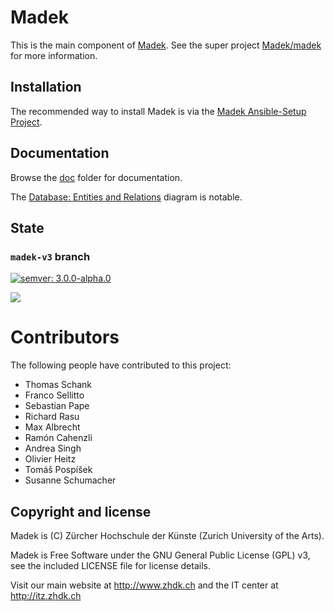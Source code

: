 # Madek
This is the main component of [Madek](https://github.com/madek). See the
super project [Madek/madek](https://github.com/Madek/madek) for more
information.


## Installation

The recommended way to install Madek is via the [Madek
Ansible-Setup Project](https://github.com/zhdk/madek-ansible-setup).


## Documentation

Browse the [doc](./doc) folder for documentation.

The [Database: Entities and Relations][] diagram is notable.

  [Database: Entities and Relations]: http://rawgit.com/madek/madek-documentation/master/source/architecture/database/entities_and_relations.svg

## State

### `madek-v3` branch


[![semver: 3.0.0-alpha.0](https://img.shields.io/badge/semver-3.0.0--alpha.0-orange.svg)](http://semver.org)

<a href="http://ci3.zhdk.ch/cider-ci/ui/public/Madek%20Webapp/madek-v3/Tests%20MRI-2.1,Tests%20JRuby-9000,Code%20Checks,Deploy%20Test/summary.html">
  <img src="http://ci3.zhdk.ch/cider-ci/ui/public/Madek%20Webapp/madek-v3/Tests%20MRI-2.1,Tests%20JRuby-9000,Code%20Checks,Deploy%20Test/summary.svg?respond_width_200&orientation=vertical">
  </img>
</a>




# Contributors

The following people have contributed to this project:

* Thomas Schank
* Franco Sellitto
* Sebastian Pape
* Richard Rasu
* Max Albrecht
* Ramón Cahenzli
* Andrea Singh
* Olivier Heitz
* Tomáš Pospíšek
* Susanne Schumacher


## Copyright and license

Madek is (C) Zürcher Hochschule der Künste (Zurich University of the Arts).

Madek is Free Software under the GNU General Public License (GPL) v3, see the included LICENSE file for license details.

Visit our main website at http://www.zhdk.ch and the IT center
at http://itz.zhdk.ch

